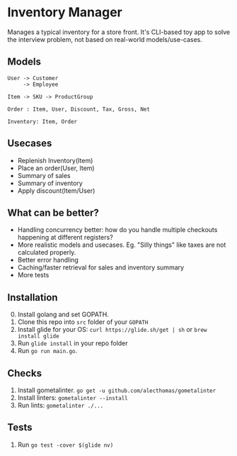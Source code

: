 # Inventory Manager

Manages a typical inventory for a store front. It's CLI-based toy app to solve the interview problem, not based
on real-world models/use-cases.

## Models
```
User -> Customer
     -> Employee

Item -> SKU -> ProductGroup

Order : Item, User, Discount, Tax, Gross, Net

Inventory: Item, Order

```

## Usecases

* Replenish Inventory(Item)
* Place an order(User, Item)
* Summary of sales
* Summary of inventory
* Apply discount(Item/User)

## What can be better?

* Handling concurrency better: how do you handle multiple checkouts happening at different registers?
* More realistic models and usecases. Eg. "Silly things" like taxes are not calculated properly.
* Better error handling
* Caching/faster retrieval for sales and inventory summary
* More tests

## Installation

0. Install golang and set GOPATH.
1. Clone this repo into `src` folder of your `GOPATH`
2. Install glide for your OS: `curl https://glide.sh/get | sh` or `brew install glide`
3. Run `glide install` in your repo folder
4. Run `go run main.go`.

## Checks

1. Install gometalinter. `go get -u github.com/alecthomas/gometalinter`
2. Install linters: `gometalinter --install`
3. Run lints: `gometalinter ./...`

## Tests

1. Run `go test -cover $(glide nv)`
